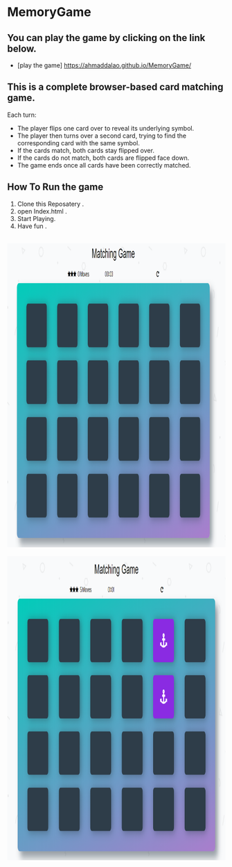 # MemoryGame


## You can play the game by clicking on the link below.

- [play the game] https://ahmaddalao.github.io/MemoryGame/

## This is a complete browser-based card matching game.

Each turn:
- The player flips one card over to reveal its underlying symbol.
- The player then turns over a second card, trying to find the corresponding card with the same symbol.
- If the cards match, both cards stay flipped over.
- If the cards do not match, both cards are flipped face down.
- The game ends once all cards have been correctly matched.

## How To Run the game

1. Clone this Reposatery .
2. open Index.html .
3. Start Playing.
4. Have fun .

<br>
    <img src="https://raw.githubusercontent.com/AhmadDalao/MemoryGame/master/img/game.png" height="700" width="900"/>
<br>

<br>
    <img src="https://raw.githubusercontent.com/AhmadDalao/MemoryGame/master/img/game2.png" height="700" width="900"/>

<br>


